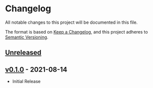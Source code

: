 # Changelog

All notable changes to this project will be documented in this file.

The format is based on [Keep a Changelog](https://keepachangelog.com/en/1.0.0/),
and this project adheres to [Semantic Versioning](https://semver.org/spec/v2.0.0.html).

## [Unreleased](https://github.com/stefanzweifel/changelog-updater-action/compare/v0.1.0...HEAD)

<!-- New Release notes will be placed here automatically -->

## [v0.1.0](https://github.com/stefanzweifel/changelog-updater-action/releases/tag/v0.1.0) - 2021-08-14

- Initial Release
